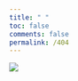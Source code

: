 ```yaml
---
title: " "
toc: false
comments: false
permalink: /404
---
```


<a href="http://blog.xianyijun.cn">
<img src="http://7xrl91.com1.z0.glb.clouddn.com/404.png"/>
</a>
